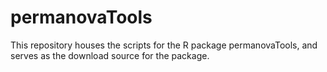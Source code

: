 # permanovaTools
This repository houses the scripts for the R package permanovaTools, and serves as the download source for the package.
